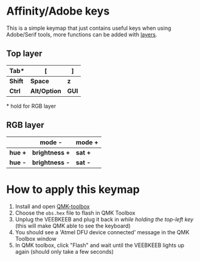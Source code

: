 # Affinity/Adobe keys

This is a simple keymap that just contains useful keys when using Adobe/Serif tools, more functions can be added with [layers](https://thomasbaart.nl/2018/12/06/qmk-basics-how-to-add-a-layer-to-your-keymap/).

## Top layer

|   Tab*  |   [  |   ]  |
|------|------|------|
|   **Shift**  |   **Space** |   **z**  |
|   **Ctrl**  |   **Alt/Option**  |   **GUI**  |


  \* hold for RGB layer

  ## RGB layer

|  | **mode -**  | mode + |
|------|------|------|
| **hue +**  | **brightness +**| **sat +**  |
| **hue -**  | **brightness -**  | **sat -**  |


  
  # How to apply this keymap
  
  1) Install and open [QMK-toolbox](https://github.com/qmk/qmk_toolbox/releases)
  2) Choose the `obs.hex` file to flash in QMK Toolbox
  3) Unplug the VEEBKEEB and plug it back in *while holding the top-left key* (this will make QMK able to see the keyboard)
  4) You should see a 'Atmel DFU device connected' message in the QMK Toolbox window
  5) In QMK toolbox, click "Flash" and wait until the VEEBKEEB lights up again (should only take a few seconds)
